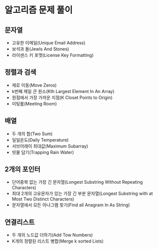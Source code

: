 # 알고리즘 문제 풀이

## 문자열

- 고유한 이메일(Unique Email Address)
- 보석과 돌(Jewls And Stones)
- 라이센스 키 포맷(License Key Formatting)

## 정렬과 검색

- 제로 이동(Move Zeros)
- k번째 제일 큰 원소(Kth Largest Element In An Array)
- 원점에서 가장 가까운 지점(K Closet Points to Origin)
- 미팅룸(Meeting Room)

## 배열
- 두 개의 합(Two Sum)
- 일일온도(Daily Temperature)
- 서브어레이 최대값(Maximum Subarray)
- 빗물 담기(Trapping Rain Water)

## 2개의 포인터
- 단어중복 없는 가장 긴 문자열(Longest Substring Without Repeating Characters)
- 최대 2개의 고유문자가 있는 가장 긴 부분 문자열(Longest Substring with at Most Two Distinct Characters)
- 문자열에서 모든 아나그램 찾기(Find all Anagram In As String)

## 연결리스트
- 두 개의 노드값 더하기(Add Tow Numbers)
- K개의 정렬된 리스트 병합(Merge k sorted Lists)